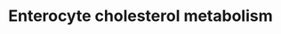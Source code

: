 ---
annotations:
- id: PW:0001346
  parent: regulatory pathway
  type: Pathway Ontology
  value: cholesterol transport pathway
- id: PW:0000454
  parent: classic metabolic pathway
  type: Pathway Ontology
  value: cholesterol biosynthetic pathway
- id: CL:0000584
  parent: native cell
  type: Cell Type Ontology
  value: enterocyte
- id: PW:0001304
  parent: classic metabolic pathway
  type: Pathway Ontology
  value: cholesterol metabolic pathway
authors:
- TomPauly
- DeSl
- Susan
- Eweitz
- Ddigles
citedin: ''
communities:
- ONTOX
description: 'This pathway includes the following processes regarding cholesterol
  metabolism: I) Absorption of cholesterol in the enterocyte, II) Forming of chylomicrons
  and other lipid droplets, III) Distinction between Bloch and Kandutsch-Russell cholesterol
  biosynthesis, IV) Absorption of cholesterol in the hepatocyte and V) Transintestinal
  cholesterol excretion (TICE).'
last-edited: 2025-07-10
ndex: null
organisms:
- Homo sapiens
redirect_from:
- /index.php/Pathway:WP5333
- /instance/WP5333
- /instance/WP5333_r139904
revision: r139904
schema-jsonld:
- '@context': https://schema.org/
  '@id': https://wikipathways.github.io/pathways/WP5333.html
  '@type': Dataset
  creator:
    '@type': Organization
    name: WikiPathways
  description: 'This pathway includes the following processes regarding cholesterol
    metabolism: I) Absorption of cholesterol in the enterocyte, II) Forming of chylomicrons
    and other lipid droplets, III) Distinction between Bloch and Kandutsch-Russell
    cholesterol biosynthesis, IV) Absorption of cholesterol in the hepatocyte and
    V) Transintestinal cholesterol excretion (TICE).'
  keywords:
  - (S)-2,3-Epoxysqualene
  - 24,25-dihydrolanosterol
  - 7-Dehydrocholesterol
  - ABCA1
  - ABCG5
  - ABCG8
  - ACAT2
  - APOA1
  - APOA4
  - APOB
  - Acetyl-CoA
  - CD36
  - CYP51A1
  - Cholesterol
  - DGAT1
  - DGL
  - DHCR24
  - DHCR7
  - Dimethylallyl pyrophosphate
  - EBP
  - Esterase
  - FABP2
  - FDFT1
  - FDPS
  - Geranyl-PP
  - HMG-CoA
  - HMGCR
  - HMGCS1
  - HSD17B7
  - IDI1
  - LBR
  - LDLR
  - LSS
  - Lathosterol
  - MGAT1
  - MTTP
  - MVD
  - MVK
  - Mevalonic acid
  - Mevalonic acid 5-pyrophosphate
  - Mevalonic acid-5P
  - NPC1L1
  - NSDHL
  - PMVK
  - Phospholipase
  - SAR1B
  - SC4MOL
  - SC5DL
  - SLC27A4
  - SQLE
  - Squalene
  - TM7SF2
  - Triacylglycerol lipase
  - Zymostenol
  - cholesterol
  - cholesterol esters
  - desmosterol
  - diacylglycerols
  - farnesyl pyrophosphate
  - fatty acids
  - isopentenyl pyrophosphate
  - lanosterol
  - lysophospholipids
  - monoacylglycerols
  - phospholipids
  - triacylglycerols
  - zymosterol
  license: CC0
  name: Enterocyte cholesterol metabolism
seo: CreativeWork
title: Enterocyte cholesterol metabolism
wpid: WP5333
---